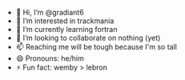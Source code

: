 - 👋 Hi, I’m @gradiant6
- 👀 I’m interested in trackmania
- 🌱 I’m currently learning fortran
- 💞️ I’m looking to collaborate on nothing (yet)
- 📫 Reaching me will be tough because I'm so tall
- 😄 Pronouns: he/him
- ⚡ Fun fact: wemby > lebron
